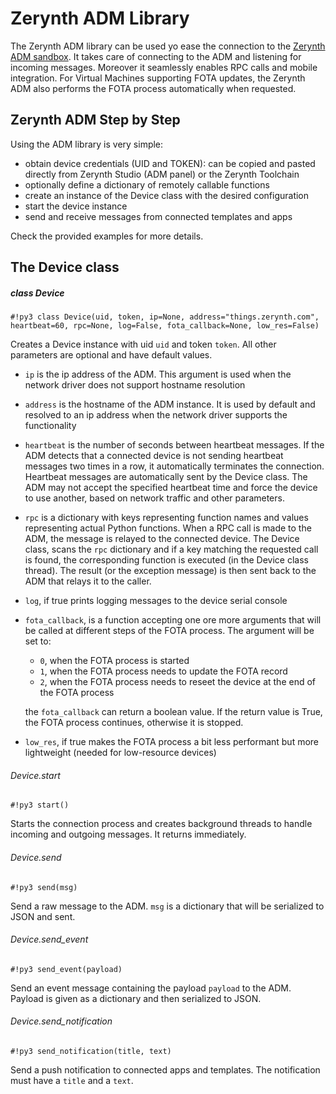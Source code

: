 # Zerynth ADM Library

The Zerynth ADM library can be used yo ease the connection to the [Zerynth ADM sandbox](https://docs.zerynth.com/latest/official/core.zerynth.docs/zadm/docs/index.html#zadm). It takes care of connecting to the ADM and listening for incoming messages. Moreover it seamlessly enables RPC calls and mobile integration. For Virtual Machines supporting FOTA updates, the Zerynth ADM also performs the FOTA process automatically when requested.

## Zerynth ADM Step by Step

Using the ADM library is very simple:


* obtain device credentials (UID and TOKEN): can be copied and pasted directly from Zerynth Studio (ADM panel) or the Zerynth Toolchain
* optionally define a dictionary of remotely callable functions
* create an instance of the Device class with the desired configuration
* start the device instance
* send and receive messages from connected templates and apps

Check the provided examples for more details.

## The Device class

##### class Device

```#!py3 class Device(uid, token, ip=None, address="things.zerynth.com", heartbeat=60, rpc=None, log=False, fota_callback=None, low_res=False)```

Creates a Device instance with uid `uid` and token `token`. All other parameters are optional and have default values.


* `ip` is the ip address of the ADM. This argument is used when the network driver does not support hostname resolution
* `address` is the hostname of the ADM instance. It is used by default and resolved to an ip address when the network driver supports the functionality
* `heartbeat` is the number of seconds between heartbeat messages. If the ADM detects that a connected device is not sending heartbeat messages two times in a row, it automatically terminates the connection. Heartbeat messages are automatically sent by the Device class. The ADM may not accept the specified heartbeat time and force the device to use another, based on network traffic and other parameters.
* `rpc` is a dictionary with keys representing function names and values representing actual Python functions. When a RPC call is made to the ADM, the message is relayed to the connected device. The Device class, scans the `rpc` dictionary and if a key matching the requested call is found, the corresponding function is executed (in the Device class thread). The result (or the exception message) is then sent back to the ADM that relays it to the caller.
* `log`, if true prints logging messages to the device serial console
* `fota_callback`, is a function accepting one ore more arguments that will be called at different steps of the FOTA process. The argument will be set to:

    * `0`, when the FOTA process is started
    * `1`, when the FOTA process needs to update the FOTA record
    * `2`, when the FOTA process needs to reseet the device at the end of the FOTA process

    the `fota_callback` can return a boolean value. If the return value is True, the FOTA process continues, otherwise it is stopped.
* `low_res`, if true makes the FOTA process a bit less performant but more lightweight (needed for low-resource devices)

###### Device.start

```#!py3 start()```

Starts the connection process and creates background threads to handle incoming and outgoing messages. It returns immediately.

###### Device.send

```#!py3 send(msg)```

Send a raw message to the ADM. `msg` is a dictionary that will be serialized to JSON and sent.

###### Device.send_event

```#!py3 send_event(payload)```

Send an event message containing the payload `payload` to the ADM. Payload is given as a dictionary and then serialized to JSON.

###### Device.send_notification

```#!py3 send_notification(title, text)```

Send a push notification to connected apps and templates. The notification must have a `title` and a `text`.

